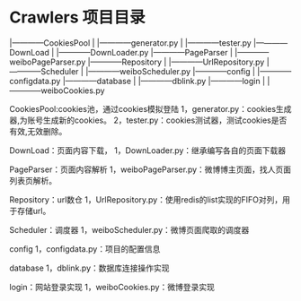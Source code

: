 # Crawlers 项目目录
|————CookiesPool
| |————generator.py
| |————tester.py
|————DownLoad
| |————DownLoader.py
|————PageParser
| |————weiboPageParser.py
|————Repository
| |————UrlRepository.py
|————Scheduler
| |————weiboScheduler.py
|————config
| |————configdata.py
|————database
| |————dblink.py
|————login
| |————weiboCookies.py

CookiesPool:cookies池，通过cookies模拟登陆
1，generator.py：cookies生成器,为账号生成新的cookies。
2，tester.py：cookies测试器，测试cookies是否有效,无效删除。

DownLoad：页面内容下载，
1，DownLoader.py：继承编写各自的页面下载器

PageParser：页面内容解析
1，weiboPageParser.py：微博博主页面，找人页面列表页解析。

Repository：url数仓
1，UrlRepository.py：使用redis的list实现的FIFO对列，用于存储url。

Scheduler：调度器
1，weiboScheduler.py：微博页面爬取的调度器

config
1，configdata.py：项目的配置信息

database
1，dblink.py：数据库连接操作实现

login：网站登录实现
1，weiboCookies.py：微博登录实现




